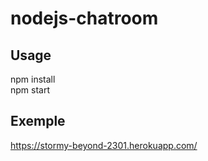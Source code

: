 # nodejs-chatroom


## Usage

npm install  
npm start


## Exemple

https://stormy-beyond-2301.herokuapp.com/
